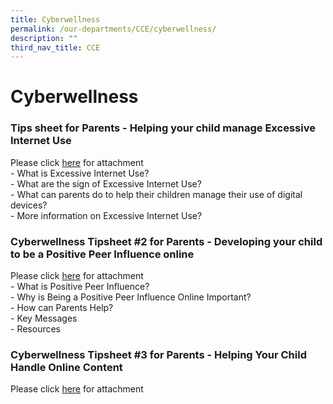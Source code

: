```yaml
---
title: Cyberwellness
permalink: /our-departments/CCE/cyberwellness/
description: ""
third_nav_title: CCE
---
```

# Cyberwellness

### Tips sheet for Parents - Helping your child manage Excessive Internet Use


Please click <a href="/files/Our%20departments/Tipsheet%20for%20Parents_2.pdf" target="_blank">here</a> for attachment  
\- What is Excessive Internet Use?  
\- What are the sign of Excessive Internet Use?  
\- What can parents do to help their children manage their use of digital devices?  
\- More information on Excessive Internet Use?  
  
  

### Cyberwellness Tipsheet #2 for Parents - Developing your child to be a Positive Peer Influence online

Please click <a href="/files/Our%20departments/Tipsheet%20for%20Parents_2.pdf" target="_blank">here</a> for attachment  
\- What is Positive Peer Influence?  
\- Why is Being a Positive Peer Influence Online Important?  
\- How can Parents Help?  
\- Key Messages  
\- Resources  

### Cyberwellness Tipsheet #3 for Parents - Helping Your Child Handle Online Content

Please click <a href="/files/Our%20departments/Tipsheet%20for%20Parents_3.pdf" target="_blank">here</a> for attachment